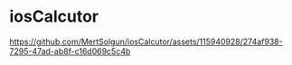 # iosCalcutor


https://github.com/MertSolgun/iosCalcutor/assets/115940928/274af938-7295-47ad-ab8f-c16d069c5c4b

